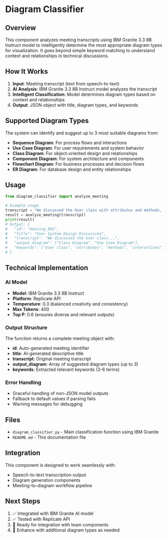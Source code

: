 # Diagram Classifier

## Overview

This component analyzes meeting transcripts using IBM Granite 3.3 8B Instruct model to intelligently determine the most appropriate diagram types for visualization. It goes beyond simple keyword matching to understand context and relationships in technical discussions.

## How It Works

1. **Input**: Meeting transcript (text from speech-to-text)
2. **AI Analysis**: IBM Granite 3.3 8B Instruct model analyzes the transcript
3. **Intelligent Classification**: Model determines diagram types based on context and relationships
4. **Output**: JSON object with title, diagram types, and keywords

## Supported Diagram Types

The system can identify and suggest up to 3 most suitable diagrams from:
- **Sequence Diagram**: For process flows and interactions
- **Use Case Diagram**: For user requirements and system behavior
- **Class Diagram**: For object-oriented design and relationships
- **Component Diagram**: For system architecture and components
- **Flowchart Diagram**: For business processes and decision flows
- **ER Diagram**: For database design and entity relationships

## Usage

```python
from diagram_classifier import analyze_meeting

# Example usage
transcript = "We discussed the User class with attributes and methods, and how users interact with the system through various use cases"
result = analyze_meeting(transcript)
print(result)
# Output: {
#   "id": "meeting_001",
#   "title": "User System Design Discussion",
#   "transcript": "We discussed the User class...",
#   "output_diagram": ["Class Diagram", "Use Case Diagram"],
#   "keywords": ["User class", "attributes", "methods", "interactions"]
# }
```

## Technical Implementation

### AI Model
- **Model**: IBM Granite 3.3 8B Instruct
- **Platform**: Replicate API
- **Temperature**: 0.3 (balanced creativity and consistency)
- **Max Tokens**: 400
- **Top P**: 0.6 (ensures diverse and relevant outputs)

### Output Structure
The function returns a complete meeting object with:
- **id**: Auto-generated meeting identifier
- **title**: AI-generated descriptive title
- **transcript**: Original meeting transcript
- **output_diagram**: Array of suggested diagram types (up to 3)
- **keywords**: Extracted relevant keywords (3-6 terms)

### Error Handling
- Graceful handling of non-JSON model outputs
- Fallback to default values if parsing fails
- Warning messages for debugging

## Files

- `diagram_classifier.py` - Main classification function using IBM Granite
- `README.md` - This documentation file

## Integration

This component is designed to work seamlessly with:
- Speech-to-text transcription output
- Diagram generation components
- Meeting-to-diagram workflow pipeline

## Next Steps

1. ✅ Integrated with IBM Granite AI model
2. ✅ Tested with Replicate API
3. 🔄 Ready for integration with team components
4. 🔄 Enhance with additional diagram types as needed 